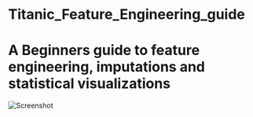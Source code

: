 # Titanic_Feature_Engineering_guide

# A Beginners guide to feature engineering, imputations and statistical visualizations

![Screenshot](D1.JPEG)
